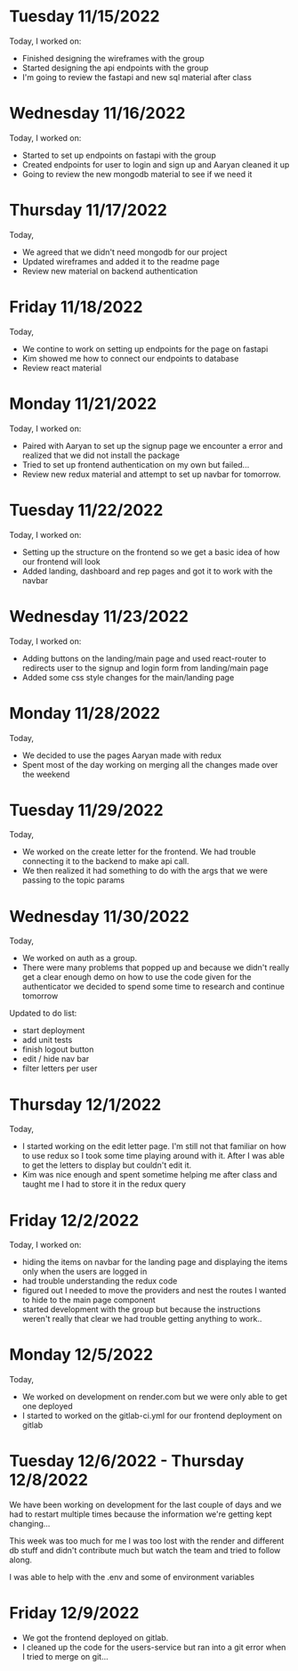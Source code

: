# Tuesday 11/15/2022
Today, I worked on:
- Finished designing the wireframes with the group
- Started designing the api endpoints with the group
- I'm going to review the fastapi and new sql material after class


# Wednesday 11/16/2022
Today, I worked on:
- Started to set up endpoints on fastapi with the group
- Created endpoints for user to login and sign up and Aaryan cleaned it up
- Going to review the new mongodb material to see if we need it


# Thursday 11/17/2022
Today,
- We agreed that we didn't need mongodb for our project
- Updated wireframes and added it to the readme page
- Review new material on backend authentication


# Friday 11/18/2022
Today,
- We contine to work on setting up endpoints for the page on fastapi
- Kim showed me how to connect our endpoints to database
- Review react material

# Monday 11/21/2022
Today, I worked on:
- Paired with Aaryan to set up the signup page we encounter a error and realized that we did not install the package
- Tried to set up frontend authentication on my own but failed...
- Review new redux material and attempt to set up navbar for tomorrow.


# Tuesday 11/22/2022
Today, I worked on:
- Setting up the structure on the frontend so we get a basic idea of how our frontend will look
- Added landing, dashboard and rep pages and got it to work with the navbar


# Wednesday 11/23/2022
Today, I worked on:
- Adding buttons on the landing/main page and used react-router to redirects user to the signup and login form from landing/main page
- Added some css style changes for the main/landing page

# Monday 11/28/2022
Today,
- We decided to use the pages Aaryan made with redux
- Spent most of the day working on merging all the changes made over the weekend


# Tuesday 11/29/2022
Today,
- We worked on the create letter for the frontend. We had trouble connecting it to the backend to make api call.
- We then realized it had something to do with the args that we were passing to the topic params

# Wednesday 11/30/2022
Today,
- We worked on auth as a group.
- There were many problems that popped up and because we didn't really get a clear enough demo on how to use the code given for the authenticator we decided to spend some time to research and continue tomorrow

Updated to do list:

- start deployment
- add unit tests
- finish logout button
- edit / hide nav bar
- filter letters per user


# Thursday 12/1/2022
Today,
- I started working on the edit letter page. I'm still not that familiar on how to use redux so I took some time playing around with it. After I was able to get the letters to display but couldn't edit it.
- Kim was nice enough and spent sometime helping me after class and taught me I had to store it in the redux query

# Friday 12/2/2022
Today, I worked on:
- hiding the items on navbar for the landing page and displaying the items only when the users are logged in
- had trouble understanding the redux code
- figured out I needed to move the providers and nest the routes I wanted to hide to the main page component
- started development with the group but because the instructions weren't really that clear we had trouble getting anything to work..

# Monday 12/5/2022
Today,
- We worked on development on render.com but we were only able to get one deployed
- I started to worked on the gitlab-ci.yml for our frontend deployment on gitlab


# Tuesday 12/6/2022 - Thursday 12/8/2022
We have been working on development for the last couple of days and we had to restart multiple times because the information we're getting kept changing...

This week was too much for me I was too lost with the render and different db stuff and didn't contribute much but watch the team and tried to follow along.

I was able to help with the .env and some of environment variables

# Friday 12/9/2022
- We got the frontend deployed on gitlab.
- I cleaned up the code for the users-service but ran into a git error when I tried to merge on git...
